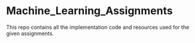 # Machine_Learning_Assignments
This repo contains all the implementation code and resources used for the given assignments.
